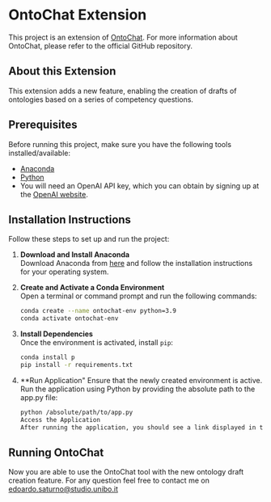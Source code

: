 # OntoChat Extension

This project is an extension of [OntoChat](https://github.com/King-s-Knowledge-Graph-Lab/OntoChat). For more information about OntoChat, please refer to the official GitHub repository.

## About this Extension

This extension adds a new feature, enabling the creation of drafts of ontologies based on a series of competency questions.

## Prerequisites

Before running this project, make sure you have the following tools installed/available:
- [Anaconda](https://www.anaconda.com/products/distribution)
- [Python](https://www.python.org/downloads/)
- You will need an OpenAI API key, which you can obtain by signing up at the [OpenAI website](https://platform.openai.com/signup).

## Installation Instructions

Follow these steps to set up and run the project:

1. **Download and Install Anaconda**  
   Download Anaconda from [here](https://www.anaconda.com/products/distribution) and follow the installation instructions for your operating system.

2. **Create and Activate a Conda Environment**  
   Open a terminal or command prompt and run the following commands:
   ```bash
   conda create --name ontochat-env python=3.9
   conda activate ontochat-env

3. **Install Dependencies**  
   Once the environment is activated, install `pip`:
   
   ```bash
   conda install p
   pip install -r requirements.txt

4. **Run Application"
   Ensure that the newly created environment is active. Run the application using Python by providing the absolute path to the app.py file:

   ```bash
   python /absolute/path/to/app.py
   Access the Application
   After running the application, you should see a link displayed in the terminal. Copy and paste the link into any web browser.

## Running OntoChat
Now you are able to use the OntoChat tool with the new ontology draft creation feature. For any question feel free to contact me on edoardo.saturno@studio.unibo.it



